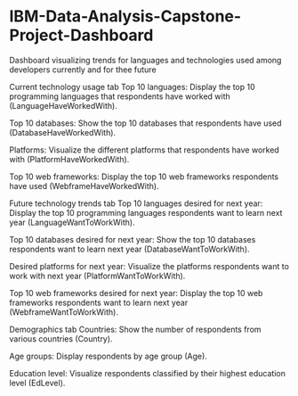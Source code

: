 # IBM-Data-Analysis-Capstone-Project-Dashboard
Dashboard visualizing trends for languages and technologies used among developers currently and for thee future

Current technology usage tab
Top 10 languages: Display the top 10 programming languages that respondents have worked with (LanguageHaveWorkedWith).

Top 10 databases: Show the top 10 databases that respondents have used (DatabaseHaveWorkedWith).

Platforms: Visualize the different platforms that respondents have worked with (PlatformHaveWorkedWith).

Top 10 web frameworks: Display the top 10 web frameworks respondents have used (WebframeHaveWorkedWith).

Future technology trends tab
Top 10 languages desired for next year: Display the top 10 programming languages respondents want to learn next year (LanguageWantToWorkWith).

Top 10 databases desired for next year: Show the top 10 databases respondents want to learn next year (DatabaseWantToWorkWith).

Desired platforms for next year: Visualize the platforms respondents want to work with next year (PlatformWantToWorkWith).

Top 10 web frameworks desired for next year: Display the top 10 web frameworks respondents want to learn next year (WebframeWantToWorkWith).

Demographics tab
Countries: Show the number of respondents from various countries (Country).

Age groups: Display respondents by age group (Age).

Education level: Visualize respondents classified by their highest education level (EdLevel).

